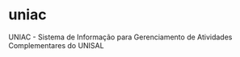 uniac
=====

UNIAC - Sistema de Informação para Gerenciamento de Atividades Complementares do UNISAL

